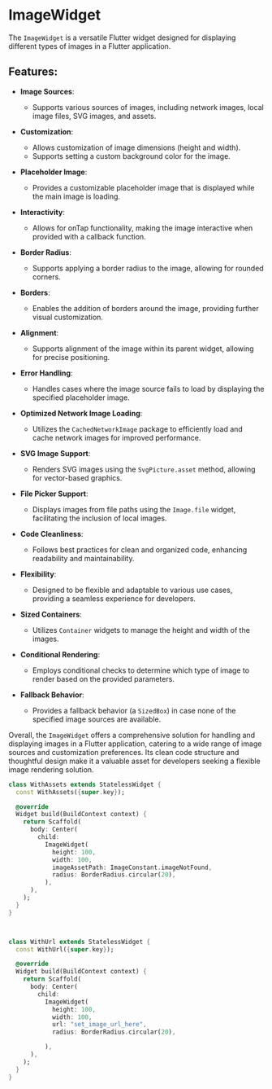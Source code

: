 # ImageWidget

The `ImageWidget` is a versatile Flutter widget designed for displaying different types of images in a Flutter application.

## Features:

- **Image Sources**:
  - Supports various sources of images, including network images, local image files, SVG images, and assets.

- **Customization**:
  - Allows customization of image dimensions (height and width).
  - Supports setting a custom background color for the image.

- **Placeholder Image**:
  - Provides a customizable placeholder image that is displayed while the main image is loading.

- **Interactivity**:
  - Allows for onTap functionality, making the image interactive when provided with a callback function.

- **Border Radius**:
  - Supports applying a border radius to the image, allowing for rounded corners.

- **Borders**:
  - Enables the addition of borders around the image, providing further visual customization.

- **Alignment**:
  - Supports alignment of the image within its parent widget, allowing for precise positioning.

- **Error Handling**:
  - Handles cases where the image source fails to load by displaying the specified placeholder image.

- **Optimized Network Image Loading**:
  - Utilizes the `CachedNetworkImage` package to efficiently load and cache network images for improved performance.

- **SVG Image Support**:
  - Renders SVG images using the `SvgPicture.asset` method, allowing for vector-based graphics.

- **File Picker Support**:
  - Displays images from file paths using the `Image.file` widget, facilitating the inclusion of local images.

- **Code Cleanliness**:
  - Follows best practices for clean and organized code, enhancing readability and maintainability.

- **Flexibility**:
  - Designed to be flexible and adaptable to various use cases, providing a seamless experience for developers.

- **Sized Containers**:
  - Utilizes `Container` widgets to manage the height and width of the images.

- **Conditional Rendering**:
  - Employs conditional checks to determine which type of image to render based on the provided parameters.

- **Fallback Behavior**:
  - Provides a fallback behavior (a `SizedBox`) in case none of the specified image sources are available.

Overall, the `ImageWidget` offers a comprehensive solution for handling and displaying images in a Flutter application, catering to a wide range of image sources and customization preferences. Its clean code structure and thoughtful design make it a valuable asset for developers seeking a flexible image rendering solution.


```dart
class WithAssets extends StatelessWidget {
  const WithAssets({super.key});

  @override
  Widget build(BuildContext context) {
    return Scaffold(
      body: Center(
        child:
          ImageWidget(
            height: 100,
            width: 100,
            imageAssetPath: ImageConstant.imageNotFound,
            radius: BorderRadius.circular(20),
          ),
      ),
    );
  }
}



class WithUrl extends StatelessWidget {
  const WithUrl({super.key});

  @override
  Widget build(BuildContext context) {
    return Scaffold(
      body: Center(
        child:
          ImageWidget(
            height: 100,
            width: 100,
            url: "set_image_url_here",
            radius: BorderRadius.circular(20),

          ),
      ),
    );
  }
}

